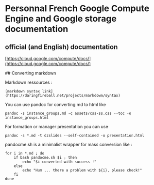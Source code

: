# Personnal French Google Compute Engine and Google storage documentation 

## official (and English) documentation

[https://cloud.google.com/compute/docs/](https://cloud.google.com/compute/docs/)

## Converting markdown

Markdown ressources :

    [markdown syntax link](https://daringfireball.net/projects/markdown/syntax)

You can use pandoc for converting md to html like

    pandoc -s instance_groups.md -c assets/css-ss.css --toc -o instance_groups.html

For formation or manager presentation you can use 
    
    pandoc -s *.md -t dzslides --self-contained -o presentation.html

pandocme.sh is a minimalist wrapper for mass conversion like :

    for i in *.md ; do
        if bash pandocme.sh $i ; then
            echo "$i converted with success !"
        else
            echo "Hum ... there a problem with ${i}, please check!"
        fi
    done
